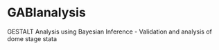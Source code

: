 # GABIanalysis
GESTALT Analysis using Bayesian Inference - Validation and analysis of dome stage stata
